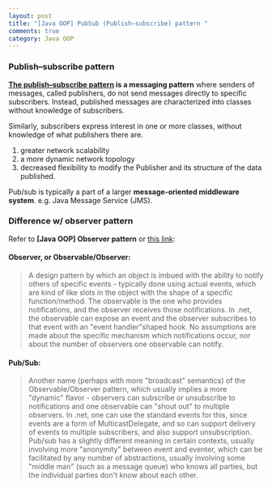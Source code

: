 ```yaml
---
layout: post
title: "[Java OOP] PubSub (Publish–subscribe) pattern "
comments: true
category: Java OOP
---
```


### Publish–subscribe pattern

**[The publish–subscribe pattern](http://en.wikipedia.org/wiki/Publish%E2%80%93subscribe_pattern) is a messaging pattern** where senders of messages, called publishers, do not send messages directly to specific subscribers. Instead, published messages are characterized into classes without knowledge of subscribers.

Similarly, subscribers express interest in one or more classes, without knowledge of what publishers there are.

1. greater network scalability
1. a more dynamic network topology
1. decreased flexibility to modify the Publisher and its structure of the data published.

Pub/sub is typically a part of a larger **message-oriented middleware system**. e.g. Java Message Service (JMS).

### Difference w/ observer pattern

Refer to **[Java OOP] Observer pattern** or [this link](http://stackoverflow.com/questions/15594905/difference-between-observer-pub-sub-and-data-binding):

#### Observer, or Observable/Observer:

> A design pattern by which an object is imbued with the ability to notify others of specific events - typically done using actual events, which are kind of like slots in the object with the shape of a specific function/method. The observable is the one who provides notifications, and the observer receives those notifications. In .net, the observable can expose an event and the observer subscribes to that event with an "event handler"shaped hook. No assumptions are made about the specific mechanism which notifications occur, nor about the number of observers one observable can notify.

#### Pub/Sub:

> Another name (perhaps with more "broadcast" semantics) of the Observable/Observer pattern, which usually implies a more "dynamic" flavor - observers can subscribe or unsubscribe to notifications and one observable can "shout out" to multiple observers. In .net, one can use the standard events for this, since events are a form of MulticastDelegate, and so can support delivery of events to multiple subscribers, and also support unsubscription. Pub/sub has a slightly different meaning in certain contexts, usually involving more "anonymity" between event and eventer, which can be facilitated by any number of abstractions, usually involving some "middle man" (such as a message queue) who knows all parties, but the individual parties don't know about each other.
